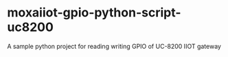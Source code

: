 # moxaiiot-gpio-python-script-uc8200
A sample python project for reading writing GPIO of UC-8200 IIOT gateway
